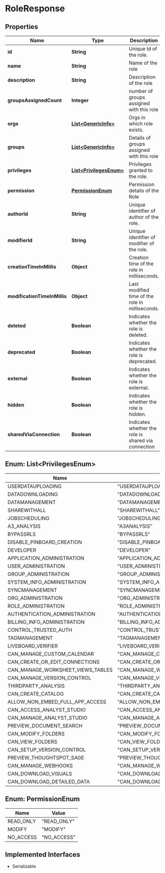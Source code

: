 

# RoleResponse


## Properties

| Name | Type | Description | Notes |
|------------ | ------------- | ------------- | -------------|
|**id** | **String** | Unique Id of the role. |  |
|**name** | **String** | Name of the role |  |
|**description** | **String** | Description of the role |  |
|**groupsAssignedCount** | **Integer** | number of groups assigned with this role |  [optional] |
|**orgs** | [**List&lt;GenericInfo&gt;**](GenericInfo.md) | Orgs in which role exists. |  [optional] |
|**groups** | [**List&lt;GenericInfo&gt;**](GenericInfo.md) | Details of groups assigned with this role |  [optional] |
|**privileges** | [**List&lt;PrivilegesEnum&gt;**](#List&lt;PrivilegesEnum&gt;) | Privileges granted to the role. |  |
|**permission** | [**PermissionEnum**](#PermissionEnum) | Permission details of the Role |  [optional] |
|**authorId** | **String** | Unique identifier of author of the role. |  [optional] |
|**modifierId** | **String** | Unique identifier of modifier of the role. |  [optional] |
|**creationTimeInMillis** | **Object** | Creation time of the role in milliseconds. |  [optional] |
|**modificationTimeInMillis** | **Object** | Last modified time of the role in milliseconds. |  [optional] |
|**deleted** | **Boolean** | Indicates whether the role is deleted. |  [optional] |
|**deprecated** | **Boolean** | Indicates whether the role is deprecated. |  [optional] |
|**external** | **Boolean** | Indicates whether the role is external. |  [optional] |
|**hidden** | **Boolean** | Indicates whether the role is hidden. |  [optional] |
|**sharedViaConnection** | **Boolean** | Indicates whether the role is shared via connection |  [optional] |



## Enum: List&lt;PrivilegesEnum&gt;

| Name | Value |
|---- | -----|
| USERDATAUPLOADING | &quot;USERDATAUPLOADING&quot; |
| DATADOWNLOADING | &quot;DATADOWNLOADING&quot; |
| DATAMANAGEMENT | &quot;DATAMANAGEMENT&quot; |
| SHAREWITHALL | &quot;SHAREWITHALL&quot; |
| JOBSCHEDULING | &quot;JOBSCHEDULING&quot; |
| A3_ANALYSIS | &quot;A3ANALYSIS&quot; |
| BYPASSRLS | &quot;BYPASSRLS&quot; |
| DISABLE_PINBOARD_CREATION | &quot;DISABLE_PINBOARD_CREATION&quot; |
| DEVELOPER | &quot;DEVELOPER&quot; |
| APPLICATION_ADMINISTRATION | &quot;APPLICATION_ADMINISTRATION&quot; |
| USER_ADMINISTRATION | &quot;USER_ADMINISTRATION&quot; |
| GROUP_ADMINISTRATION | &quot;GROUP_ADMINISTRATION&quot; |
| SYSTEM_INFO_ADMINISTRATION | &quot;SYSTEM_INFO_ADMINISTRATION&quot; |
| SYNCMANAGEMENT | &quot;SYNCMANAGEMENT&quot; |
| ORG_ADMINISTRATION | &quot;ORG_ADMINISTRATION&quot; |
| ROLE_ADMINISTRATION | &quot;ROLE_ADMINISTRATION&quot; |
| AUTHENTICATION_ADMINISTRATION | &quot;AUTHENTICATION_ADMINISTRATION&quot; |
| BILLING_INFO_ADMINISTRATION | &quot;BILLING_INFO_ADMINISTRATION&quot; |
| CONTROL_TRUSTED_AUTH | &quot;CONTROL_TRUSTED_AUTH&quot; |
| TAGMANAGEMENT | &quot;TAGMANAGEMENT&quot; |
| LIVEBOARD_VERIFIER | &quot;LIVEBOARD_VERIFIER&quot; |
| CAN_MANAGE_CUSTOM_CALENDAR | &quot;CAN_MANAGE_CUSTOM_CALENDAR&quot; |
| CAN_CREATE_OR_EDIT_CONNECTIONS | &quot;CAN_CREATE_OR_EDIT_CONNECTIONS&quot; |
| CAN_MANAGE_WORKSHEET_VIEWS_TABLES | &quot;CAN_MANAGE_WORKSHEET_VIEWS_TABLES&quot; |
| CAN_MANAGE_VERSION_CONTROL | &quot;CAN_MANAGE_VERSION_CONTROL&quot; |
| THIRDPARTY_ANALYSIS | &quot;THIRDPARTY_ANALYSIS&quot; |
| CAN_CREATE_CATALOG | &quot;CAN_CREATE_CATALOG&quot; |
| ALLOW_NON_EMBED_FULL_APP_ACCESS | &quot;ALLOW_NON_EMBED_FULL_APP_ACCESS&quot; |
| CAN_ACCESS_ANALYST_STUDIO | &quot;CAN_ACCESS_ANALYST_STUDIO&quot; |
| CAN_MANAGE_ANALYST_STUDIO | &quot;CAN_MANAGE_ANALYST_STUDIO&quot; |
| PREVIEW_DOCUMENT_SEARCH | &quot;PREVIEW_DOCUMENT_SEARCH&quot; |
| CAN_MODIFY_FOLDERS | &quot;CAN_MODIFY_FOLDERS&quot; |
| CAN_VIEW_FOLDERS | &quot;CAN_VIEW_FOLDERS&quot; |
| CAN_SETUP_VERSION_CONTROL | &quot;CAN_SETUP_VERSION_CONTROL&quot; |
| PREVIEW_THOUGHTSPOT_SAGE | &quot;PREVIEW_THOUGHTSPOT_SAGE&quot; |
| CAN_MANAGE_WEBHOOKS | &quot;CAN_MANAGE_WEBHOOKS&quot; |
| CAN_DOWNLOAD_VISUALS | &quot;CAN_DOWNLOAD_VISUALS&quot; |
| CAN_DOWNLOAD_DETAILED_DATA | &quot;CAN_DOWNLOAD_DETAILED_DATA&quot; |



## Enum: PermissionEnum

| Name | Value |
|---- | -----|
| READ_ONLY | &quot;READ_ONLY&quot; |
| MODIFY | &quot;MODIFY&quot; |
| NO_ACCESS | &quot;NO_ACCESS&quot; |


## Implemented Interfaces

* Serializable


